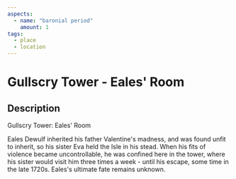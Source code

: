 ```yaml
---
aspects: 
  - name: "baronial period"
    amount: 1
tags:
  - place
  - location
---
```


# Gullscry Tower - Eales' Room

## Description
Gullscry Tower: Eales' Room

Eales Dewulf inherited his father Valentine's madness, and was found unfit to inherit, so his sister Eva held the Isle in his stead. When his fits of violence became uncontrollable, he was confined here in the tower, where his sister would visit him three times a week - until his escape, some time in the late 1720s. Eales's ultimate fate remains unknown.

